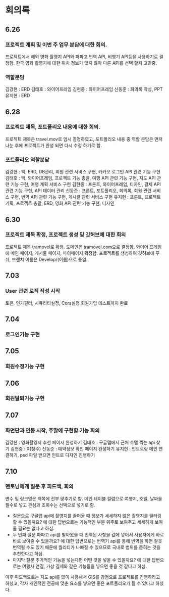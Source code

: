 # 회의록

## 6.26
### 프로젝트 계획 및 이번 주 업무 분담에 대한 회의.

프로젝트에서 해외 영화 촬영지 API와 파파고 번역 API, 비행기 API등을 사용하기로 결정함.
한국 영화 촬영지에 대한 위치 정보가 많지 않아 다른 API를 선택 할지 고민중.

### 역할분담
김강현 : ERD
김태호 : 와이어프레임
김현중 : 와이어프레임
신동준 : 회의록 작성, PPT
유지현 : ERD

## 6.28
### 프로젝트 제목, 포트폴리오 내용에 대한 회의.

프로젝트 제목은 travel.mov로 임시 결정하였고, 포트폴리오 내용 중 역할 분담은 먼저 나눈 후에
프로젝트가 완성 되면 다시 수정 하기로 함.

### 포트폴리오 역할분담
김강현 : 백, ERD, DB관리, 회원 관련 서비스 구현, 카카오 로그인 API 관련 기능 구현
김태호 : 백, 와이어프레임, 프로젝트 기능 총괄, 여행 API 관련 기능 구현, 지도 API 관련 기능 구현, 여행 계획 서비스 구현
김현중 : 프론트, 와이어프레임, 디자인, 결제 API 관련 기능 구현, API 데이터 관리
신동준 : 프론트, 포트폴리오, 회의록, 회원 관련 서비스 구현, 번역 API 관련 기능 구현, 게시글 관련 서비스 구현
유지현 : 프론트, 프로젝트 기획, 프로젝트 총괄, ERD, 영화 API 관련 기능 구현, 디자인

## 6.30
### 프로젝트 제목 확정, 프로젝트 생성 및 깃허브에 대한 회의

프로젝트 제목 tramovel로 확정. 도메인은 tramovel.com으로 결정함.
와이어 프레임에 메인 페이지, 게시물 페이지, 마이페이지 확정함.
프로젝트를 생성하여 깃허브에 푸쉬, 브랜치 이름은 Develop/(이름)으로 통일.

## 7.03
### User 관련 로직 작성 시작

토큰, 인가필터, 시큐리티설정, Cors설정
회원가입 테스트까지 완료

## 7.04
### 로그인기능 구현

## 7.05
### 회원수정기능 구현

## 7.06
### 회원탈퇴기능 구현

## 7.07
### 화면단과 연동 시작, 주말에 구현할 기능 회의

김강현 : 영화촬영지 추천 페이지 완성하기
김태호 : 구글맵에서 근처 호텔 찍는 api 찾기
김현중 : X(청주)
신동준 : 예약정보 확인 페이지 완성하기
유지현 : 인트로랑 메인 연결하기, psd 파일 받으면 인트로 디자인 진행하기

## 7.10
### 멘토님에게 질문 후 피드백, 회의

변수 및 링크명은 백쪽에 전부 맞추기로 함.
메인 테이블 컬럼으로 여행지, 호텔, 날짜을 필수로 넣고 관심과 조회수는 선택으로 넣기로 함.

- 질문으로 구글맵 api에 촬영지를 끌어올 때 정보가 세세하지 않은 촬영지를 필터링할 수 있을까요? 
에 대한 답변으로는 기능적인 부분 위주로 보여주고 세세하게 보여줄 필요는 없다고 하심.
- 두 번째 질문 파파고 api를 받아왔을 때 번역된 사항을 값에 넣어서 사용자에게 바로바로 보여줄 수 있을까요? 
에 대한 답변으로는 번역기 api를 통해 번역을 하면 잘못 번역될 수도 있기 때문에 퀄리티가 나빠질 수 있으므로
국내로 범위를 좁히는 것을 추천한다고 하심. 
- 마지막 질문 추가적인 기능을 넣는다면 어떤 것을 넣을 수 있을까요? 
에 대한 답변으로는 여행사 연결, 가상 결제와 같은 기능들을 넣으면 좋을 것 같다고 하심.

이후 피드백으로는 지도 api를 많이 사용해서 GIS를 강점으로 프로젝트를 진행하라고 하셨고,
각자 개인적인 전공에 맞춘 요소를 넣으면 좋은 포트폴리오가 될 수 있다고 하셨다.